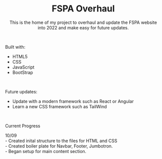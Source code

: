 <h1 align="center">FSPA Overhaul</h1>

<p align="center">This is the home of my project to overhaul and update the FSPA website into 2022 and make easy for future updates.</p>
<br>
<p>Built with: </p>
<ul>
    <li>HTML5</li>
    <li>CSS</li>
    <li>JavaScript</li>
    <li>BootStrap</li>
</ul>
<br>
<p> Future updates: </p>
<ul>
    <li>Update with a modern framework such as React or Angular</li>
    <li>Learn a new CSS framework such as TailWind</li>
</ul>
<br>
<p> Current Progress </p>
<p>
    10/09 
    <br>
    - Created inital structure to the files for HTML and CSS
    <br>
    - Created boiler plate for Navbar, Footer, Jumbotron.
    <br>
    - Began setup for main content section.
</p>
